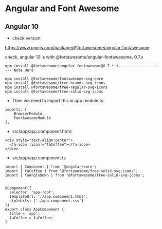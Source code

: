 
# Angular and Font Awesome


## Angular 10 

- check version 

https://www.npmjs.com/package/@fortawesome/angular-fontawesome

check, angular 10 is with @fortawesome/angular-fontawesome, 0.7.x

```
npm install @fortawesome/angular-fontawesome@0.7.* <--------------------- Note Here

npm install @fortawesome/fontawesome-svg-core
npm install @fortawesome/free-brands-svg-icons
npm install @fortawesome/free-regular-svg-icons
npm install @fortawesome/free-solid-svg-icons

```

- Then we need to import this in app.module.ts:

```
imports: [
    BrowserModule,
    FontAwesomeModule
],

```

- src/app/app.component.html:

```
<div style="text-align:center">
  <fa-icon [icon]="faCoffee"></fa-icon>
</div>

```


- src/app/app.component.ts

```
import { Component } from '@angular/core';
import { faCoffee } from '@fortawesome/free-solid-svg-icons';
import { faAngleDown } from '@fortawesome/free-solid-svg-icons';


@Component({
  selector: 'app-root',
  templateUrl: './app.component.html',
  styleUrls: ['./app.component.css']
})
export class AppComponent {
  title = 'app';
  faCoffee = faCoffee;
}

```


